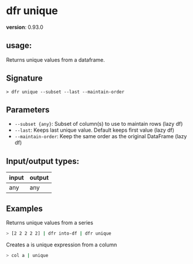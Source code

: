 # dfr unique

**version**: 0.93.0

## **usage**:

Returns unique values from a dataframe.

## Signature

`> dfr unique --subset --last --maintain-order`

## Parameters

- `--subset {any}`: Subset of column(s) to use to maintain rows (lazy df)
- `--last`: Keeps last unique value. Default keeps first value (lazy df)
- `--maintain-order`: Keep the same order as the original DataFrame (lazy df)

## Input/output types:

| input | output |
| ----- | ------ |
| any   | any    |

## Examples

Returns unique values from a series

```bash
> [2 2 2 2 2] | dfr into-df | dfr unique
```

Creates a is unique expression from a column

```bash
> col a | unique
```
